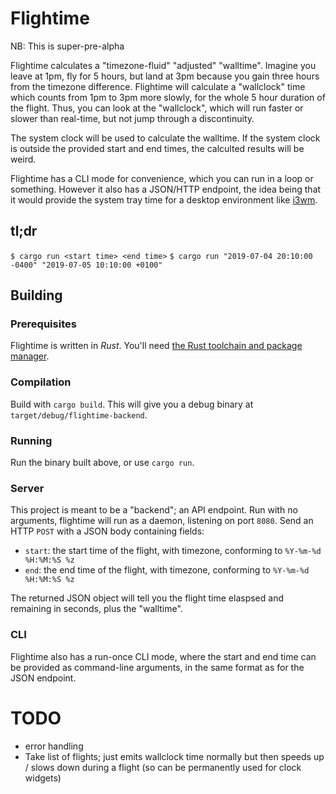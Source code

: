 # Flightime
NB: This is super-pre-alpha

Flightime calculates a "timezone-fluid" "adjusted" "walltime".
Imagine you leave at 1pm, fly for 5 hours, but land at 3pm because you gain three hours from the timezone difference.
Flightime will calculate a "wallclock" time which counts from 1pm to 3pm more slowly, for the whole 5 hour duration of the flight.
Thus, you can look at the "wallclock", which will run faster or slower than real-time, but not jump through a discontinuity.

The system clock will be used to calculate the walltime.
If the system clock is outside the provided start and end times, the calculted results will be weird.

Flightime has a CLI mode for convenience, which you can run in a loop or something.
However it also has a JSON/HTTP endpoint, the idea being that it would provide the system tray time for a desktop environment like [i3wm](https://i3wm.org/).

## tl;dr
`$ cargo run <start time> <end time>`
`$ cargo run "2019-07-04 20:10:00 -0400" "2019-07-05 10:10:00 +0100"`

## Building
### Prerequisites
Flightime is written in *Rust*.
You'll need [the Rust toolchain and package manager](https://www.rust-lang.org/tools/install).

### Compilation
Build with `cargo build`.
This will give you a debug binary at `target/debug/flightime-backend`.

### Running
Run the binary built above, or use `cargo run`.

### Server
This project is meant to be a "backend"; an API endpoint.
Run with no arguments, flightime will run as a daemon, listening on port `8080`.
Send an HTTP `POST` with a JSON body containing fields:

* `start`: the start time of the flight, with timezone, conforming to `%Y-%m-%d %H:%M:%S %z`
* `end`: the end time of the flight, with timezone, conforming to `%Y-%m-%d %H:%M:%S %z`

The returned JSON object will tell you the flight time elaspsed and remaining in seconds, plus the "walltime".

### CLI
Flightime also has a run-once CLI mode, where the start and end time can be provided as command-line arguments, in the same format as for the JSON endpoint.

# TODO
* error handling
* Take list of flights; just emits wallclock time normally but then speeds up / slows down during a flight (so can be permanently used for clock widgets)
